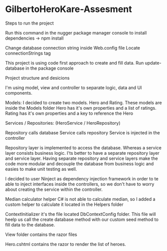 # GilbertoHeroKare-Assesment

Steps to run the project

Run this command in the nugger package manager console to install dependencies -> npm install

Change database connection string inside Web.config file Locate connectionStrings tag

This project is using code first approach to create and fill data. Run update-database in the package console

Project structure and desicions

I'm using model, view and controller to separate logic, data and UI components.

Models: I decided to create two models. Hero and Rating. These models are inside the Models folder Hero has it's own properties and a list of ratings. Rating has it's own properties and a key to reference the Hero

Services / Repositories: (HeroService / HeroRepository)

Repository calls database Service calls repository Service is injected in the controller

Repository layer is implemented to access the database. Whereas a service layer consists business logic. I'ts better to have a separate repository layer and service layer. Having separate repository and service layers make the code more modular and decouple the database from business logic and easies to make unit testing as well.

I decided to user Ninject as dependency injection framework in order to te able to inject interfaces inside the controllers, so we don't have to worry about creating the service within the controller.

Median calculator helper C# is not able to calculate median, so I added a custom helper to calculate it located in the Helpers folder

ContextInitializer it's the file located DbContextConfig folder. This file will heelp us call the create database method with our custom seed method to fill data to the database.

View folder contains the razor files

Hero.cshtml contains the razor to render the list of heroes.
